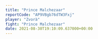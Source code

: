 ```yaml
---
title: "Prince Malchezaar"
reportCode: "AP9VBgb76dTW3Fxj"
player: "Zvorà"
fight: "Prince Malchezaar"
date: 2021-08-30T19:10:09.637000+00:00
---
```

